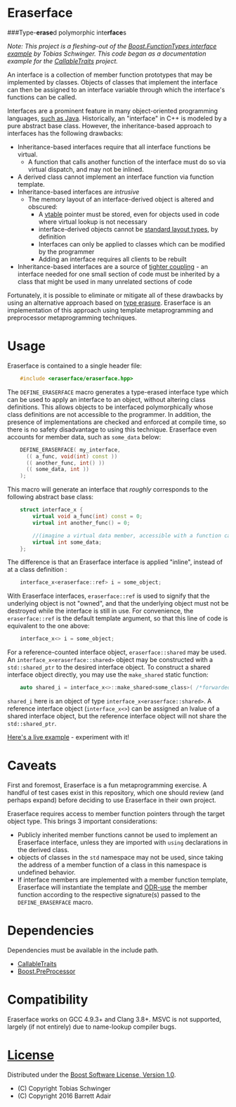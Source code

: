 # Eraserface

###Type-**erase**d polymorphic inte**rface**s

*Note: This project is a fleshing-out of the [Boost.FunctionTypes interface example](http://www.boost.org/doc/libs/1_61_0/libs/function_types/example/interface.hpp) by Tobias Schwinger. This code began as a documentation example for the [CallableTraits](https://github.com/badair/callable_traits) project.*

An interface is a collection of member function prototypes that may be implemented by classes. Objects of classes that implement the interface can then be assigned to an interface variable through which the interface's functions can be called.

Interfaces are a prominent feature in many object-oriented programming languages, [such as Java](https://en.wikipedia.org/wiki/Interface_(Java)). Historically, an "interface" in C++ is modeled by a pure abstract base class. However, the inheritance-based approach to interfaces has the following drawbacks:

* Inheritance-based interfaces require that all interface functions be virtual.
  * A function that calls another function of the interface must do so via virtual dispatch, and may not be inlined.
* A derived class cannot implement an interface function via function template.
* Inheritance-based interfaces are *intrusive*
  * The memory layout of an interface-derived object is altered and obscured:
    * A [vtable](https://en.wikipedia.org/wiki/Virtual_method_table) pointer must be stored, even for objects used in code where virtual lookup is not necessary
    * interface-derived objects cannot be [standard layout types](http://en.cppreference.com/w/cpp/concept/StandardLayoutType), by definition
    * Interfaces can only be applied to classes which can be modified by the programmer
    * Adding an interface requires all clients to be rebuilt
* Inheritance-based interfaces are a source of [tighter coupling](https://en.wikipedia.org/wiki/Coupling_%28computer_programming%29) - an interface needed for one small section of code must be inherited by a class that might be used in many unrelated sections of code

Fortunately, it is possible to eliminate or mitigate all of these drawbacks by using an alternative approach based on [type erasure](http://stackoverflow.com/questions/5450159/type-erasure-techniques). Eraserface is an implementation of this approach using template metaprogramming and preprocessor metaprogramming techniques.

# Usage

Eraserface is contained to a single header file:

```cpp
    #include <eraserface/eraserface.hpp>
```

The `DEFINE_ERASERFACE` macro generates a type-erased interface type which can be used to apply an interface to an object, without altering class definitions. This allows objects to be interfaced polymorphically whose class definitions are not accessible to the programmer. In addition, the presence of implementations are checked and enforced at compile time, so there is no safety disadvantage to using this technique. Eraserface even accounts for member data, such as `some_data` below:

```cpp
    DEFINE_ERASERFACE( my_interface,
      (( a_func, void(int) const ))
      (( another_func, int() ))
      (( some_data, int ))
    );
```

This macro will generate an interface that *roughly* corresponds to the following abstract base class:

```cpp
    struct interface_x {
        virtual void a_func(int) const = 0;
        virtual int another_func() = 0;

        //(imagine a virtual data member, accessible with a function call)
        virtual int some_data;
    };
```

The difference is that an Eraserface interface is applied "inline", instead of at a class definition :

```cpp
    interface_x<eraserface::ref> i = some_object;
```

With Eraserface interfaces, `eraserface::ref` is used to signify that the underlying object is not "owned", and that the underlying object must not be destroyed while the interface is still in use. For convenience, the `eraserface::ref` is the default template argument, so that this line of code is equivalent to the one above:

```cpp
    interface_x<> i = some_object;
```

For a reference-counted interface object, `eraserface::shared` may be used. An `interface_x<eraserface::shared>` object may be constructed with a `std::shared_ptr` to the desired interface object. To construct a shared interface object directly, you may use the `make_shared` static function:

```cpp
    auto shared_i = interface_x<>::make_shared<some_class>( /*forwarded constructor arguments*/ );
```

`shared_i` here is an object of type `interface_x<eraserface::shared>`. A reference interface object (`interface_x<>`) can be assigned an lvalue of a shared interface object, but the reference interface object will not share the `std::shared_ptr`.

[Here's a live example](http://melpon.org/wandbox/permlink/iX1VaAtbr5uZcfAp) - experiment with it!

# Caveats

First and foremost, Eraserface is a fun metaprogramming exercise. A handful of test cases exist in this repository, which one should review (and perhaps expand) before deciding to use Eraserface in their own project.

Eraserface requires access to member function pointers through the target object type. This brings 3 important considerations:

* Publicly inherited member functions cannot be used to implement an Eraserface interface, unless they are imported with `using` declarations in the derived class.
* objects of classes in the `std` namespace may not be used, since taking the address of a member function of a class in this namespace is undefined behavior.
* If interface members are implemented with a member function template, Eraserface will instantiate the template and [ODR-use](http://en.cppreference.com/w/cpp/language/definition%23One_Definition_Rule#ODR-use) the member function according to the respective signature(s) passed to the `DEFINE_ERASERFACE` macro.

# Dependencies

Dependencies must be available in the include path.

* [CallableTraits](https://github.com/badair/callable_traits)
* [Boost.PreProcessor](http://www.boost.org/doc/libs/1_61_0/libs/preprocessor/doc/index.html)

# Compatibility

Eraserface works on GCC 4.9.3+ and Clang 3.8+. MSVC is not supported, largely (if not entirely) due to name-lookup compiler bugs.

# [License](LICENSE.md)
Distributed under the [Boost Software License, Version 1.0](http://boost.org/LICENSE_1_0.txt).

* (C) Copyright Tobias Schwinger
* (C) Copyright 2016 Barrett Adair
